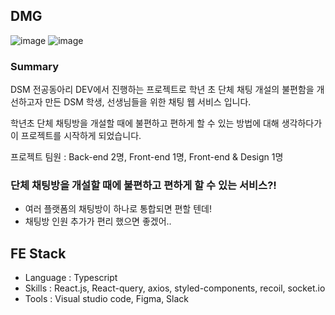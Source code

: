 ## DMG

![image](https://github.com/DEV-dsm/DMG_FrontEnd/assets/103497968/c8bebd0f-2870-4038-9900-73a911136321)
![image](https://github.com/DEV-dsm/DMG_FrontEnd/assets/103497968/70fc06bd-dce2-4b9a-a02c-aa7d9edd4cda)

### Summary

DSM 전공동아리 DEV에서 진행하는 프로젝트로 학년 초 단체 채팅 개설의 불편함을 개선하고자 만든 DSM 학생, 선생님들을 위한 채팅 웹 서비스 입니다. 

학년초 단체 채팅방을 개설할 때에 불편하고 편하게 할 수 있는 방법에 대해 생각하다가 이 프로젝트를 시작하게 되었습니다. 

프로젝트 팀원 : Back-end 2명, Front-end 1명, Front-end & Design 1명

### 단체 채팅방을 개설할 때에 불편하고 편하게 할 수 있는 서비스?!

- 여러 플랫폼의 채팅방이 하나로 통합되면 편할 텐데!
- 채팅방 인원 추가가 편리 했으면 좋겠어..

## FE Stack

- Language : Typescript
- Skills : React.js, React-query, axios, styled-components, recoil, socket.io
- Tools : Visual studio code, Figma, Slack

